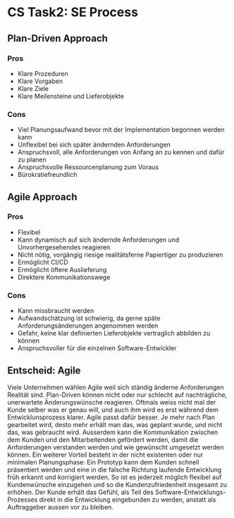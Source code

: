 # CS Task2: SE Process

## Plan-Driven Approach

### Pros
- Klare Prozeduren
- Klare Vorgaben
- Klare Ziele
- Klare Meilensteine und Lieferobjekte

### Cons
- Viel Planungsaufwand bevor mit der Implementation begonnen werden kann
- Unflexibel bei sich später ändernden Anforderungen
- Anspruchsvoll, alle Anforderungen von Anfang an zu kennen und dafür zu planen
- Anspruchsvolle Ressourcenplanung zum Voraus
- Bürokratiefreundlich


## Agile Approach

### Pros
- Flexibel
- Kann dynamisch auf sich ändernde Anforderungen und Unvorhergesehendes reagieren
- Nicht nötig, vorgängig riesige realitätsferne Papiertiger zu produzieren
- Ermöglicht CI/CD
- Ermöglicht öftere Auslieferung
- Direktere Kommunikationswege

### Cons
- Kann missbraucht werden
- Aufwandschätzung ist schwierig, da gerne späte Anforderungsänderungen angenommen werden
- Gefahr, keine klar definierten Lieferobjekte vertraglich abbilden zu können
- Anspruchsvoller für die einzelnen Software-Entwickler

## Entscheid: Agile

Viele Unternehmen wählen Agile weil sich ständig änderne Anforderungen Realität sind. 
Plan-Driven können nicht oder nur schlecht auf nachträgliche, unerwartete Änderungswünsche reagieren. 
Oftmals weiss nicht mal der Kunde selber was er genau will, und auch ihm wird es erst 
während dem Entwicklunsprozess klarer. Agile passt dafür besser. Je mehr nach Plan gearbeitet wird, 
desto mehr erhält man das, was geplant wurde, und nicht das, was gebraucht wird. 
Ausserdem kann die Kommunikation zwischen dem Kunden und den Mitarbeitenden gefördert werden,
damit die Anforderungen verstanden werden und wie gewünscht umgesetzt werden können.
Ein weiterer Vorteil besteht in der nicht existenten oder nur minimalen Planungsphase:
Ein Prototyp kann dem Kunden schnell präsentiert werden und eine in die falsche Richtung laufende
Entwicklung früh erkannt und korrigiert werden. So ist es jederzeit möglich flexibel auf
Kundenwünsche einzugehen und so die Kundenzufriedenheit insgesamt zu erhöhen. Der Kunde
erhält das Gefühl, als Teil des Software-Entwicklungs-Prozesses direkt in die Entwicklung 
eingebunden zu werden, anstatt als Auftraggeber aussen vor zu bleiben.




